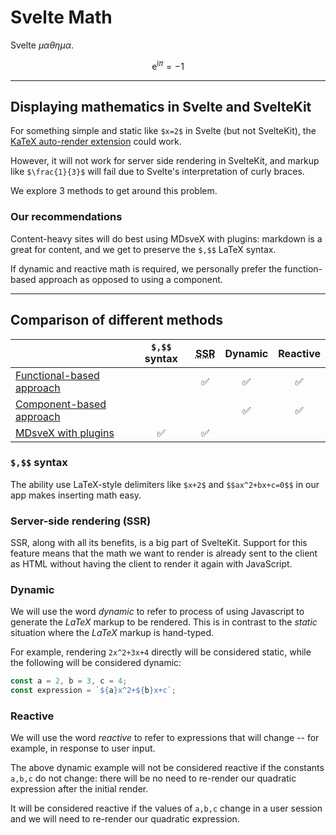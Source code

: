 # Svelte Math

Svelte $\mu \alpha \theta \eta \mu \alpha$.

$$
\mathrm{e}^{\mathrm{i}\pi} = -1
$$

---

## Displaying mathematics in Svelte and SvelteKit

For something simple and static like `$x=2$` in Svelte (but not SvelteKit),
the [KaTeX auto-render extension](https://katex.org/docs/autorender.html)
could work.

However, it will not work for server side rendering in SvelteKit, and
markup like `$\frac{1}{3}$` will fail
due to Svelte's interpretation of curly braces.

We explore 3 methods to get around this problem.

### Our recommendations

Content-heavy sites will do best using MDsveX with plugins: markdown is a great for content,
and we get to preserve the `$,$$` LaTeX syntax.

If dynamic and reactive math is required, we personally prefer the function-based approach as opposed
to using a component.

---

## Comparison of different methods

||`$,$$` syntax|<abbr title="server-side rendering">SSR</abbr>|Dynamic|Reactive|
|---|:---:|:---:|:---:|:---:|
|[Functional-based approach](./function-based)||✅|✅|✅|
|[Component-based approach](./component-based)|||✅|✅|
|[MDsveX with plugins](https://mdsvex-math-starter.vercel.app/)|✅|✅|||

### `$,$$` syntax

The ability use LaTeX-style delimiters like `$x+2$` and `$$ax^2+bx+c=0$$` in
our app makes inserting math easy.

### Server-side rendering (SSR)

SSR, along with all its benefits, is a big part of SvelteKit. Support for this feature
means that the math we want to render is already sent to the client as HTML without
having the client to render it again with JavaScript.

### Dynamic

We will use the word <dfn>dynamic</dfn> to refer to process of using Javascript
to generate the $LaTeX$ markup to be rendered. This is in contrast to the <dfn>static</dfn>
situation where the $LaTeX$ markup is hand-typed.

For example, rendering `2x^2+3x+4` directly will be considered static, while
the following will be considered dynamic:

```js
const a = 2, b = 3, c = 4;
const expression = `${a}x^2+${b}x+c`;
```

### Reactive

We will use the word <dfn>reactive</dfn> to refer to expressions that will change -- for example,
in response to user input.

The above dynamic example will not be considered reactive if the constants `a,b,c` do not change: there will be
no need to re-render our quadratic expression after the initial render.

It will be considered reactive if the values of `a,b,c` change
in a user session and we will need to re-render our quadratic expression.
